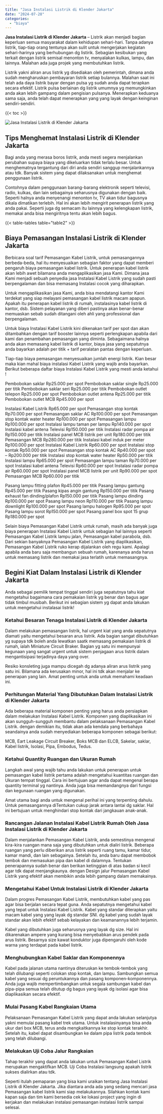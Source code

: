 ```yaml
---
title: "Jasa Instalasi Listrik di Klender Jakarta"
date: "2024-07-28"
categories: 
  - "biaya"
---
```


**Jasa Instalasi Listrik di Klender Jakarta** – Listrik akan menjadi bagian keperluan semua masyarakat dalam kehidupan sehari-hari. Tanpa adanya listrik, tiap-tiap orang tentunya akan sulit untuk mengerjakan kegiatan sehari-harinya yang berhubungan dg listirik. Sebagian kesibukan yang terkait dengan listrik semisal menonton tv, menyalakan kulkas, lampu, dan lainnya. Malahan ada juga projek yang membutuhkan listrik.

Listrik yakni aliran arus listrik yg disediakan oleh pemerintah, dimana anda sudah mengharuskan pembayaran listrik setiap bulannya. Malahan saat ini telah ada daya listrik bayar dengan pulsa yg sudah anda dapat terapkan secara efektif. Listrik pulsa berlainan dg listrik umumnya yg memungkinkan anda akan lebih gampang dalam pengisian pulsanya. Menerapkan keduanya sama saja, anda telah dapat menerapkan yang yang layak dengan keinginan sendiri-sendiri.

{{< toc >}}

![Jasa Instalasi Listrik di Klender Jakarta](/images/instalasi-listrik-murah30.png)

## Tips Menghemat Instalasi Listrik di Klender Jakarta

Bagi anda yang merasa boros listrik, anda mesti segera menjalankan perubahan supaya biaya yang dikeluarkan tidak terlalu besar. Untuk menghematnya tergantung dari diri anda sendiri sanggup menjalankannya atau tdk. Banyak sistem yang dapat dilaksanakan untuk menghemat penggunaan listrik.

Contohnya dalam penggunaan barang-barang elektronik seperti televisi, radio, kulkas, dan lain sebagainya seharusnya digunakan dengan baik. Seperti halnya anda menyenangi menonton tv, TV akan tidur bagusnya dikala dimatikan terlebih. Hal ini akan lebih mengirit penerapan listrik yang anda pakai. Seperti juga dg semacam itu lainnya yang kelengkapan listrik, memakai anda bisa mengiritnya tentu akan lebih bagus.

{{< table-tables table="table2" >}}

## Biaya Pemasangan Instalasi Listrik di Klender Jakarta

Berbicara soal tarif Pemasangan Kabel Listrik, untuk pemasangannya berbeda-beda, hal itu menyesuaikan sebagian faktor yang dapat memberi pengaruh biaya pemasangan kabel listrik. Untuk penerapan kabel listrik akan lebih awet bilamana anda mengaplikasikan jasa Kami. Dimana jasa Kami menjadi sebuah penyedia jasa Instalasi Kabel Listrik yang sudah pasti berpengalaman dan bisa memasang Instalasi cocok yang diharapkan.

Untuk mengaplikasikan jasa Kami, anda bisa mendatangi kantor Kami terdekat yang siap melayani pemasangan kabel listrik macam apapun. Apakah itu penerapan kabel listrik di rumah, instalasinya kabel listrik di kantor, dsb. Sistem pelayanan yang diberi pastinya akan benar-benar memuaskan sebab sudah ditangani oleh ahli yang professional dan berpengalaman.

Untuk biaya Instalasi Kabel Listrik kini dikenakan tarif per spot dan akan ditambahkan dengan tarif booster lainnya seperti perlengkapan apabila dari kami dan penambahan pemasangan yang diminta. Sebagaimana halnya anda akan memasang kabel listrik di kantor, biaya jasa yang sepatutnya anda bayarkan adalah per titik + tarif peralatan pantas dengan keperluan.

Tiap-tiap biaya pemasangan menyesuaikan jumlah energi listrik. Kian besar maka kian mahal biaya instalasi Kabel Listrik yang wajib anda bayarkan. Berikut beberapa daftar biaya Instalasi Kabel Listrik yang mesti anda ketahui !

Pembobokan saklar Rp25.000 per spot Pembobokan saklar single Rp25.000 per titik Pembobokan saklar seri Rp25.000 per titik Pembobokan outlet telepon Rp25.000 per spot Pembobokan outlet antena Rp25.000 per titik Pembobokan outlet MCB Rp45.000 per spot

Instalasi Kabel Listrik Rp65.000 per spot Pemasangan stop kontak Rp70.000 per spot Pemasangan saklar AC Rp100.000 per spot Pemasangan stop kontak water heater Rp100.000 per spot Pemasangan lampu Rp100.000 per spot Instalasi lampu taman per lampu Rp140.000 per spot Instalasi kabel antena Televisi Rp150.000 per titik Instalasi radar pompa air Rp150.000 per titik Instalasi panel MCB listrik per unit Rp180.000 per titik Pemasangan MCB Rp280.000 per titik Instalasi kabel induk per meter Rp100.000 per spot Instalasi Kabel Listrik Rp60.000 per spot Instalasi stop kontak Rp50.000 per spot Pemasangan stop kontak AC Rp40.000 per spot – Rp200.000 per titik Instalasi stop kontak water heater Rp50.000 per titik Instalasi lampu Rp65.000 per spot Pemasangan lampu taman Rp70.000 per spot Instalasi kabel antena Televisi Rp60.000 per spot Instalasi radar pompa air Rp60.000 per spot Instalasi panel MCB listrik per unit Rp90.000 per spot Pemasangan MCB Rp60.000 per titik

Pasang lampu fitting plafon Rp45.000 per titik Pasang lampu gantung Rp45.000 per titik Pasang kipas angin gantung Rp150.000 per titik Pasang exhaust fan dinding/plafon Rp150.000 per titik Pasang lampu dinding Rp100.000 per spot Pasang lampu neon Rp110.000 per titik Pasang lampu downlight Rp100.000 per spot Pasang lampu halogen Rp95.000 per spot Pasang lampu sorot Rp150.000 per spot Pasang panel box spot 15 grup Rp180.000 per spot

Selain biaya Pemasangan Kabel Listrik untuk rumah, masih ada banyak juga biaya penerapan Instalasi Kabel Listrik untuk sebagian hal lainnya seperti Pemasangan Kabel Listrik lampu jalan, Pemasangan kabel parabola, dsb. Dari sekian banyaknya Pemasangan Kabel Listrik yang diaplikasikan, Pemasangan Kabel Listrik ruko kerap dijalankan oleh regu kami. Apalagi apabila anda baru saja membangun sebuah rumah, karenanya anda harus untuk memasang listrik dan memakai jasa terlatih untuk memasangnya.

## Begini Kiat Dalam Instalasi Listrik di Klender Jakarta


Anda sebagai pemilik tempat tinggal sendiri juga sepatutnya tahu kiat mengetahui bagaimana cara pemakaian listrik yg benar dan bagus agar tidak timbul musibah. Berikut ini sebagian sistem yg dapat anda lakukan untuk mengetahui instalasai listrik!

### Ketahui Besaran Tenaga Instalasi Listrik di Klender Jakarta

Dalam melakukan pemasangan listrik, hal urgent kiat yang anda sepatutnya diamati yaitu mengetahui besaran arus listrik. Ada bagian sangat dibutuhkan yg supaya tdk boleh anda lewatkan saatk memasang pemakaian listrik di rumah, ialah Miniature Circuit Braker. Bagian yg satu ini mempunyai kegunaan yang sangat urgent untuk sistem penjagaan arus listrik dalam mengantisipasi terjadinya daya yang over.

Resiko konsleting juga mampu dicegah dg adanya aliran arus listrik yang satu ini. Bilamana ada kerusakan minor, hal ini tdk akan menjalar ke penerapan yang lain. Amat penting untuk anda untuk memahami keadaan ini.

### Perhitungan Material Yang Dibutuhkan Dalam Instalasi Listrik di Klender Jakarta

Ada beberapa material komponen penting yang harus anda persiapkan dalam melakukan Instalasi Kabel Listrik. Komponen yang diaplikasikan ini akan sungguh-sungguh membantu dalam pelaksanaan Pemasangan Kabel Listrik. dengan demikian itu, tidak akan ada kendala yang berbahaya seandainya anda sudah menyediakan beberapa komponen sebagai berikut:

MCB, Eart Leakage Circuit Breaker, Boks MCB dan ELCB, Sakelar, saklar, Kabel listrik, Isolasi, Pipa, Embodus, Tedus.

### Ketahui Quantity Ruangan dan Ukuran Rumah

Langkah awal yang wajib tahu anda lakukan untuk penerapan untuk pemasangan kabel listrik pertama adalah mengetahui kuantitas ruangan dan Ukuran tempat tinggal. Cara ini bertujuan agar anda dapat mengenal berapa quantity terminal yg nantinya. Anda juga bisa memandangnya dari fungsi dan kegunaan ruangan yang digunakan.

Amat utama bagi anda untuk mengenal perihal ini yang terpenting dahulu. Untuk pemasangannya diTentukan cukup jarak antara lantai dg saklar. Hal ini bertujuan untuk menghindari stop kontak dari jangkauan anak-anak.

### Rancangan Jalanan Instalasi Kabel Listrik Rumah Oleh Jasa Instalasi Listrik di Klender Jakarta

Dalam menjalankan Pemasangan Kabel Listrik, anda semestinya mengenal kira-kira ruangan mana saja yang dibutuhkan untuk dialiri listrik. Beberapa ruangan yang perlu diberikan arus listrik seperti ruang tamu, kamar tidur, kamar mandi, dan lain sebagainya. Setelah itu, anda baru dapat membobok tembok dan memasukan pipa dan kabel di dalamnya. Tentukan penerapannya sudah benar dan berikan ketinggian di atas badan si kecil agar tdk dapat menjangkaunya. dengan Design jalur Pemasangan Kabel Listrik yang efektif akan membikin anda lebih gampang dalam memakainya.

### Mengetahui Kabel Untuk Instalasi Listrik di Klender Jakarta

Dalam progres Pemasangan Kabel Listrik, membutuhkan kabel yang pas agar bisa berjalan secara tepat guna. Anda sepatutnya mengetahui kabel yang tepat untuk Instalasi Kabel Listrik. Kabel yang standar diterapkan yaitu macam kabel yang yang layak dg standar SNI. dg kabel yang sudah layak standar akan lebih efektif sebab kelayakan dan keamanannya lebih terjamin.

Kabel yang dibutuhkan juga seharusnya yang layak dg size. Hal ini dikarenakan ampere yang kurang bisa menyebabkan arus pendek pada arus listrik. Besarnya size kawat konduktor juga dipengaruhi oleh kode warna yang terdapat pada kabel listrik.

### Menghubungkan Kabel Saklar dan Komponennya

Kabel pada jalanan utama nantinya diteruskan ke tembok-tembok yang telah dilubangi seperti colokan stop kontak, dan lampu. Sambungkan semua kabel yang sesuai dg peruntukannya dan pasang komponen-komponennya. Anda juga wajib mempertimbangkan untuk segala sambungan kabel dan pipa-pipa semua telah ditutup dg bagus yang layak dg isolasi agar bisa diaplikasikan secara efektif.

### Mulai Pasang Kabel Rangkaian Utama

Pelaksanaan Pemasangan Kabel Listrik yang dapat anda lakukan selanjutya yakni memulai pasang kabel trek utama. Untuk instalasinyanya bisa anda ukur dari box MCB, terus anda mengkaitkannya ke stop kontak terakhir. Setelah itu, kabel dapat disambungkan ke dalam pipa listrik pada tembok yang telah dilubangi.

### Melakukan Uji Coba Jalur Rangkaian

Tahap terakhir yang dapat anda lakukan untuk Pemasangan Kabel Listrik merupakan mengaktifkan MCB. Uji Coba Instalasi langsung apakah listrik sukses dialirkan atau tdk.

Seperti itulah pemaparan yang bisa kami uraikan tentang Jasa Instalasi Listrik di Klender Jakarta. Jika diantara anda ada yang sedang mencari jasa Pemasangan kabel listrik kami siap melakukannya. Silahkan kontak kami kapan saja dan tim kami bersedia cek ke lokasi project yang ingin di kerjakan dan melakukan instalasi pemasangan instalasi listrik sampai selesai.
